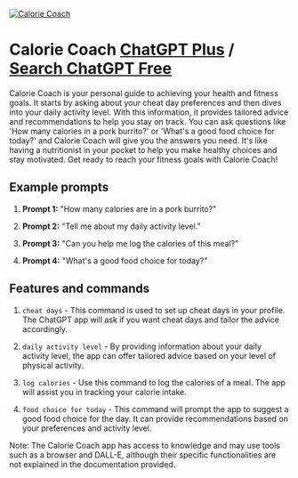 
[![Calorie Coach](https://files.oaiusercontent.com/file-H4QTSfYa00qyvsw6KH8wcuDL?se=2123-10-19T06%3A34%3A23Z&sp=r&sv=2021-08-06&sr=b&rscc=max-age%3D31536000%2C%20immutable&rscd=attachment%3B%20filename%3D536ef19e-6183-4cec-84bc-629bfdf7f512.png&sig=3YUromGLbN8szrZHVPY8YLDV5n6cUQJ4EuZYkV3TsLQ%3D)](https://chat.openai.com/g/g-yDvZ8ZdgF-calorie-coach)

# Calorie Coach [ChatGPT Plus](https://chat.openai.com/g/g-yDvZ8ZdgF-calorie-coach) / [Search ChatGPT Free](https://gptcall.net/index.html#/?search=Calorie%20Coach)

Calorie Coach is your personal guide to achieving your health and fitness goals. It starts by asking about your cheat day preferences and then dives into your daily activity level. With this information, it provides tailored advice and recommendations to help you stay on track. You can ask questions like 'How many calories in a pork burrito?' or 'What's a good food choice for today?' and Calorie Coach will give you the answers you need. It's like having a nutritionist in your pocket to help you make healthy choices and stay motivated. Get ready to reach your fitness goals with Calorie Coach!

## Example prompts

1. **Prompt 1:** "How many calories are in a pork burrito?"

2. **Prompt 2:** "Tell me about my daily activity level."

3. **Prompt 3:** "Can you help me log the calories of this meal?"

4. **Prompt 4:** "What's a good food choice for today?"

## Features and commands

1. `cheat days` - This command is used to set up cheat days in your profile. The ChatGPT app will ask if you want cheat days and tailor the advice accordingly.

2. `daily activity level` - By providing information about your daily activity level, the app can offer tailored advice based on your level of physical activity.

3. `log calories` - Use this command to log the calories of a meal. The app will assist you in tracking your calorie intake.

4. `food choice for today` - This command will prompt the app to suggest a good food choice for the day. It can provide recommendations based on your preferences and activity level.

Note: The Calorie Coach app has access to knowledge and may use tools such as a browser and DALL-E, although their specific functionalities are not explained in the documentation provided.


